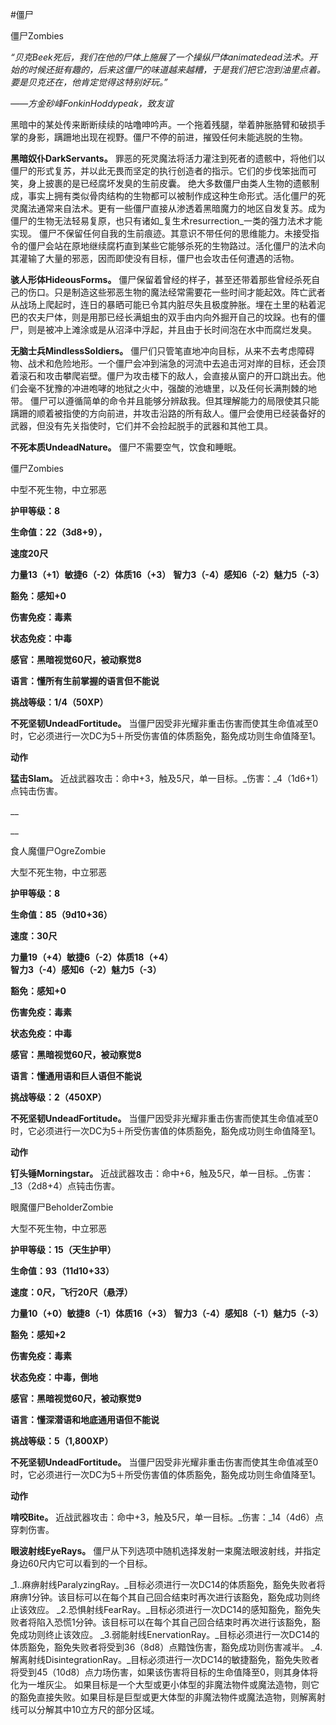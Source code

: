 #僵尸

僵尸Zombies

_“贝克Beek死后，我们在他的尸体上施展了一个操纵尸体animatedead法术。开始的时候还挺有趣的，后来这僵尸的味道越来越糟，于是我们把它泡到油里点着。要是贝克还在，他肯定觉得这特别好玩。”_

_——方金砂峰FonkinHoddypeak，致友谊_

黑暗中的某处传来断断续续的咕噜呻吟声。一个拖着残腿，举着肿胀胳臂和破损手掌的身影，蹒跚地出现在视野。僵尸不停的前进，摧毁任何未能逃脱的生物。

**黑暗奴仆DarkServants。** 罪恶的死灵魔法将活力灌注到死者的遗骸中，将他们以僵尸的形式复苏，并以此无畏而坚定的执行创造者的指示。它们的步伐笨拙而可笑，身上披裹的是已经腐坏发臭的生前皮囊。
绝大多数僵尸由类人生物的遗骸制成，事实上拥有类似骨肉结构的生物都可以被制作成这种生命形式。活化僵尸的死灵魔法通常来自法术。更有一些僵尸直接从渗透着黑暗魔力的地区自发复苏。成为僵尸的生物无法轻易复原，也只有诸如_复生术resurrection_一类的强力法术才能实现。
僵尸不保留任何自我的生前痕迹。其意识不带任何的思维能力。未接受指令的僵尸会站在原地继续腐朽直到某些它能够杀死的生物路过。活化僵尸的法术向其灌输了大量的邪恶，因而即使没有目标，僵尸也会攻击任何遭遇的活物。

**骇人形体HideousForms。** 僵尸保留着曾经的样子，甚至还带着那些曾经杀死自己的伤口。只是制造这些邪恶生物的魔法经常需要花一些时间才能起效。阵亡武者从战场上爬起时，连日的暴晒可能已令其内脏尽失且极度肿胀。埋在土里的粘着泥巴的农夫尸体，则是用那已经长满蛆虫的双手由内向外掘开自己的坟跺。也有的僵尸，则是被冲上滩涂或是从沼泽中浮起，并且由于长时间泡在水中而腐烂发臭。

**无脑士兵MindlessSoldiers。** 僵尸们只管笔直地冲向目标，从来不去考虑障碍物、战术和危险地形。一个僵尸会冲到湍急的河流中去追击河对岸的目标，还会顶着滚石和攻击攀爬岩壁。僵尸为攻击楼下的敌人，会直接从窗户的开口跳出去。他们会毫不犹豫的冲进咆哮的地狱之火中，强酸的池塘里，以及任何长满荆棘的地带。
僵尸可以遵循简单的命令并且能够分辨敌我。但其理解能力的局限使其只能蹒跚的顺着被指使的方向前进，并攻击沿路的所有敌人。僵尸会使用已经装备好的武器，但没有先关指使时，它们并不会捡起脱手的武器和其他工具。

**不死本质UndeadNature。** 僵尸不需要空气，饮食和睡眠。

僵尸Zombies

中型不死生物，中立邪恶

**护甲等级：8**

**生命值：22（3d8+9），**

**速度20尺**

**力量13（+1）敏捷6（-2）体质16（+3）**
**智力3（-4）感知6（-2）魅力5（-3）**

**豁免：感知+0**

**伤害免疫：毒素**

**状态免疫：中毒**

**感官：黑暗视觉60尺，被动察觉8**

**语言：懂所有生前掌握的语言但不能说**

**挑战等级：1/4（50XP）**

**不死坚韧UndeadFortitude。** 当僵尸因受非光耀非重击伤害而使其生命值减至0时，它必须进行一次DC为5＋所受伤害值的体质豁免，豁免成功则生命值降至1。

**动作**

**猛击Slam。** 近战武器攻击：命中+3，触及5尺，单一目标。_伤害：_4（1d6+1）点钝击伤害。

__

__

食人魔僵尸OgreZombie

大型不死生物，中立邪恶

**护甲等级：8**

**生命值：85（9d10+36）**

**速度：30尺**

**力量19（+4）敏捷6（-2）体质18（+4）**
**智力3（-4）感知6（-2）魅力5（-3）**

**豁免：感知+0**

**伤害免疫：毒素**

**状态免疫：中毒**

**感官：黑暗视觉60尺，被动察觉8**

**语言：懂通用语和巨人语但不能说**

**挑战等级：2（450XP）**

**不死坚韧UndeadFortitude。** 当僵尸因受非光耀非重击伤害而使其生命值减至0时，它必须进行一次DC为5＋所受伤害值的体质豁免，豁免成功则生命值降至1。

**动作**

**钉头锤Morningstar。** 近战武器攻击：命中+6，触及5尺，单一目标。_伤害：_13（2d8+4）点钝击伤害。

眼魔僵尸BeholderZombie

大型不死生物，中立邪恶

**护甲等级：15（天生护甲）**

**生命值：93（11d10+33）**

**速度：0尺，飞行20尺（悬浮）**

**力量10（+0）敏捷8（-1）体质16（+3）**
**智力3（-4）感知8（-1）魅力5（-3）**

**豁免：感知+2**

**伤害免疫：毒素**

**状态免疫：中毒，倒地**

**感官：黑暗视觉60尺，被动察觉9**

**语言：懂深潜语和地底通用语但不能说**

**挑战等级：5（1,800XP）**

**不死坚韧UndeadFortitude。** 当僵尸因受非光耀非重击伤害而使其生命值减至0时，它必须进行一次DC为5＋所受伤害值的体质豁免，豁免成功则生命值降至1。

**动作**

**啃咬Bite。** 近战武器攻击：命中+3，触及5尺，单一目标。_伤害：_14（4d6）点穿刺伤害。

**眼波射线EyeRays。** 僵尸从下列选项中随机选择发射一束魔法眼波射线，并指定身边60尺内它可以看到的一个目标。

_1..麻痹射线ParalyzingRay。_目标必须进行一次DC14的体质豁免，豁免失败者将麻痹1分钟。该目标可以在每个其自己回合结束时再次进行该豁免，豁免成功则终止该效应。
_2.恐惧射线FearRay。_目标必须进行一次DC14的感知豁免，豁免失败者将陷入恐慌1分钟。该目标可以在每个其自己回合结束时再次进行该豁免，豁免成功则终止该效应。
_3.弱能射线EnervationRay。_目标必须进行一次DC14的体质豁免，豁免失败者将受到36（8d8）点黯蚀伤害，豁免成功则伤害减半。
_4.解离射线DisintegrationRay。_目标必须进行一次DC14的敏捷豁免，豁免失败者将受到45（10d8）点力场伤害，如果该伤害将目标的生命值降至0，则其身体将化为一堆灰尘。
如果目标是一个大型或更小体型的非魔法物件或魔法造物，则它的豁免直接失败。如果目标是巨型或更大体型的非魔法物件或魔法造物，则解离射线可以分解其中10立方尺的部分区域。
